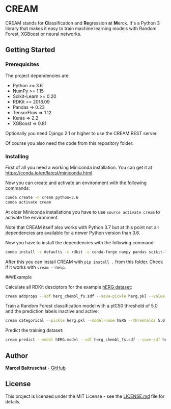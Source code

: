 # CREAM

CREAM stands for **C**lassification and **Re**gression **a**t **M**erck. 
It's a Python 3 library that makes it easy to train machine learning models 
with Random Forest, XGBoost or neural networks.

## Getting Started
### Prerequisites

The project dependencies are:
* Python >= 3.6
* NumPy >= 1.15
* Scikit-Learn >= 0.20
* RDKit >= 2018.09
* Pandas => 0.23
* TensorFlow => 1.12
* Keras => 2.2
* XGBoost => 0.81

Optionally you need Django 2.1 or higher to use the CREAM REST server.

Of course you also need the code from this repository folder.

### Installing

First of all you need a working Miniconda installation. You can get it at 
https://conda.io/en/latest/miniconda.html.

Now you can create and activate an environment with the following commands:
```bash
conda create -n cream python=3.6
conda activate cream
```

At older Miniconda installations you have to use ``source activate cream`` to activate
the environment.

Note that CREAM itself also works with Python 3.7 but at this point not all 
dependencies are available for a newer Python version than 3.6.

Now you have to install the dependencies with the following command:
```bash
conda install -c defaults -c rdkit -c conda-forge numpy pandas scikit-learn rdkit xgboost tensorflow keras
```

After this you can install CREAM with ``pip install .`` from this folder. 
Check if it works with ``cream --help``.

###Example

Calculate all RDKit desciptors for the example [hERG dataset](data/herg_chembl_fs.sdf):
```bash
cream addprops --sdf herg_chembl_fs.sdf --save-pickle herg.pkl --value-tag pIC50
```

Train a Random Forest classification model with a pIC50 threshold of 5.0
and the prediction labels inactive and active:
```bash
cream categorical --pickle herg.pkl --model-name hERG --thresholds 5.0 --labels inactive,active
```

Predict the training dataset:
```bash
cream predict --model hERG.model --sdf herg_chembl_fs.sdf --save-sdf herg_predictions.sdf
```

## Author

**Marcel Baltruschat** - [GitHub](https://github.com/mrcblt)

## License

This project is licensed under the MIT License - see the [LICENSE.md](LICENSE.md) file for details.

